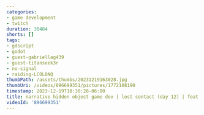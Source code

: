 ```yaml
---
categories:
- game development
- twitch
duration: 30484
shorts: []
tags:
- gdscript
- godot
- guest-gabriellag439
- guest-titanseek3r
- no-signal
- raiding-LCOLONQ
thumbPath: /assets/thumbs/20231219163028.jpg
thumbUri: /videos/896699351/pictures/1772108190
timestamp: 2023-12-19T10:30:28-06:00
title: narrative hidden object game dev | lost contact (day 12) | feat @Titanseek3r
videoId: '896699351'
---
```


